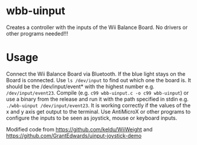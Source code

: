 # wbb-uinput

Creates a controller with the inputs of the Wii Balance Board. No drivers or other programs needed!!!

# Usage
Connect the Wii Balance Board via Bluetooth. If the blue light stays on the Board is connected. Use `ls /dev/input` to find out which one the board is. It should be the /dev/input/event* with the highest number e.g. `/dev/input/event23`. Compile (e.g. `c99 wbb-uinput.c -o c99 wbb-uinput`) or use a binary from the release and run it with the path specified in stdin e.g. `./wbb-uinput /dev/input/event23`. It is working correctly if the values of the x and y axis get output to the terminal. Use AntiMicroX or other programs to configure the inputs to be seen as joystick, mouse or keyboard inputs.

Modified code from https://github.com/keldu/WiiWeight
and https://github.com/GrantEdwards/uinput-joystick-demo

